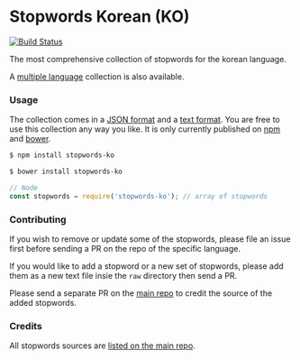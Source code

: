 Stopwords Korean (KO)
=======

[![Build Status](https://travis-ci.org/stopwords-iso/stopwords-ko.svg?branch=master)](https://travis-ci.org/stopwords-iso/stopwords-ko)

The most comprehensive collection of stopwords for the korean language.

A [multiple language](https://github.com/stopwords-iso/stopwords-iso) collection is also available.

### Usage

The collection comes in a
[JSON format](https://raw.githubusercontent.com/stopwords-iso/stopwords-ko/master/stopwords-ko.json) and a
[text format](https://raw.githubusercontent.com/stopwords-iso/stopwords-ko/master/stopwords-ko.txt).
You are free to use this collection any way you like.
It is only currently published on [npm](https://www.npmjs.com/stopwords-ko) and [bower](https://bower.io).

```sh
$ npm install stopwords-ko
```

```sh
$ bower install stopwords-ko
```

```js
// Node
const stopwords = require('stopwords-ko'); // array of stopwords
```

### Contributing

If you wish to remove or update some of the stopwords, please file an issue first before sending a PR on the repo of the specific language.

If you would like to add a stopword or a new set of stopwords, please add them as a new text file insie the `raw` directory then send a PR.

Please send a separate PR on the [main repo](https://github.com/stopwords-iso/stopwords-iso) to credit the source of the added stopwords.

### Credits

All stopwords sources are [listed on the main repo](https://github.com/stopwords-iso/stopwords-iso/blob/master/CREDITS.md).
